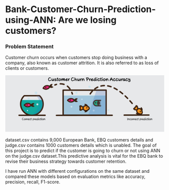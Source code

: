 # Bank-Customer-Churn-Prediction-using-ANN: Are we losing customers?

### Problem Statement
Customer churn occurs when customers stop doing business with a company, also known as customer attrition. It is also referred to as loss of clients or customers.
<p align="center">
  <img src="img/customer_churn.jpeg">
</p>

dataset.csv contains 9,000 European Bank, EBQ customers details and judge.csv contains 1000 customers details which is unabled. The goal of this project is to predict if the customer is going to churn or not using ANN on the judge.csv dataset.This predictive analysis is vital for the EBQ bank to revise their business strategy towards customer retention. 

I have run ANN with different configurations on the same dataset and compared these models based on evaluation metrics like accuracy, precision, recall, F1-score.
